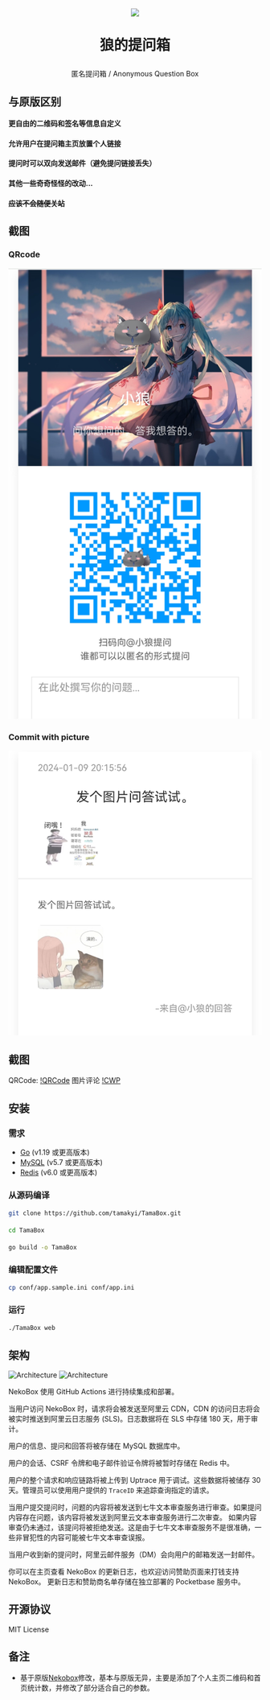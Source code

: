 <h1 align="center">
<img src="https://nekobox-public.oss-cn-hangzhou.aliyuncs.com/images/Neko.png" width=100px/>

狼的提问箱
</h1>

<p align="center">
匿名提问箱 / Anonymous Question Box

## 与原版区别
#### 更自由的二维码和签名等信息自定义
#### 允许用户在提问箱主页放置个人链接
#### 提问时可以双向发送邮件（避免提问链接丢失）
#### 其他一些奇奇怪怪的改动...
#### ~~应该不会随便关站~~

## 截图

### QRcode
![QRCode](./dev/qrimg.png#gh-light-mode-only)

### Commit with picture
![CWP](./dev/commitwithpic.png#gh-light-mode-only)

## 截图
QRCode:
[!QRCode](./dev/qrimg.jpg#gh-light-mode-only)
图片评论
[!CWP](./dev/commitwithpic.jpg)
## 安装

### 需求

* [Go](https://golang.org/dl/) (v1.19 或更高版本)
* [MySQL](https://www.mysql.com/downloads/) (v5.7 或更高版本)
* [Redis](https://redis.io/download/) (v6.0 或更高版本)

### 从源码编译

```bash
git clone https://github.com/tamakyi/TamaBox.git

cd TamaBox

go build -o TamaBox
```

### 编辑配置文件

```bash
cp conf/app.sample.ini conf/app.ini
```

### 运行

```bash
./TamaBox web
```

## 架构

![Architecture](./dev/nekobox-arch-light.png#gh-light-mode-only)
![Architecture](./dev/nekobox-arch-dark.png#gh-dark-mode-only)

NekoBox 使用 GitHub Actions 进行持续集成和部署。

当用户访问 NekoBox 时，请求将会被发送至阿里云 CDN，CDN 的访问日志将会被实时推送到阿里云日志服务
(SLS)。日志数据将在 SLS 中存储 180 天，用于审计。

用户的信息、提问和回答将被存储在 MySQL 数据库中。

用户的会话、CSRF 令牌和电子邮件验证令牌将被暂时存储在 Redis 中。

用户的整个请求和响应链路将被上传到 Uptrace 用于调试。这些数据将被储存 30 天。管理员可以使用用户提供的 `TraceID`
来追踪查询指定的请求。

当用户提交提问时，问题的内容将被发送到七牛文本审查服务进行审查。如果提问内容存在问题，该内容将被发送到阿里云文本审查服务进行二次审查。
如果内容审查仍未通过，该提问将被拒绝发送。这是由于七牛文本审查服务不是很准确，一些非冒犯性的内容可能被七牛文本审查误报。

当用户收到新的提问时，阿里云邮件服务（DM）会向用户的邮箱发送一封邮件。

你可以在主页查看 NekoBox 的更新日志，也欢迎访问赞助页面来打钱支持 NekoBox。 更新日志和赞助商名单存储在独立部署的
Pocketbase 服务中。

## 开源协议

MIT License

## 备注

* 基于原版[Nekobox](https://github.com/NekoWheel/NekoBox)修改，基本与原版无异，主要是添加了个人主页二维码和首页统计数，并修改了部分适合自己的参数。
